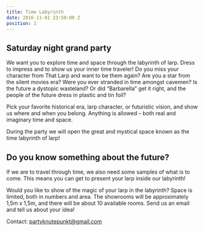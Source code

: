 ```yaml
---
title: Time Labyrinth
date: 2016-11-01 23:50:00 Z
position: 1
---
```


## Saturday night grand party

We want you to explore time and space through the labyrinth of larp.
Dress to impress and to show us your inner time traveler!
Do you miss your character from That Larp and want to be them again? 
Are you a star from the silent movies era? 
Were you ever stranded in time amongst cavemen?
Is the future a dystopic wasteland?
Or did “Barbarella”  get it right, and the people of the future dress in plastic and tin foil?

Pick your favorite historical era, larp character, or futuristic vision, and show us where and when you belong. Anything is allowed – both real and imaginary time and space.

During the party we will open the great and mystical space known as the time labyrinth of larp!

## Do you know something about the future?

If we are to travel through time, we also need some samples of what is to come. This means you can get to present your larp inside our labyrinth!

Would you like to show of the magic of your larp in the labyrinth? Space is limited, both in numbers and area. The showrooms will be approximately 1,5m x 1,5m, and there will be about 10 available rooms. Send us an email and tell us about your idea!

Contact: [partyknutepunkt@gmail.com](partyknutepunkt@gmail.com)
